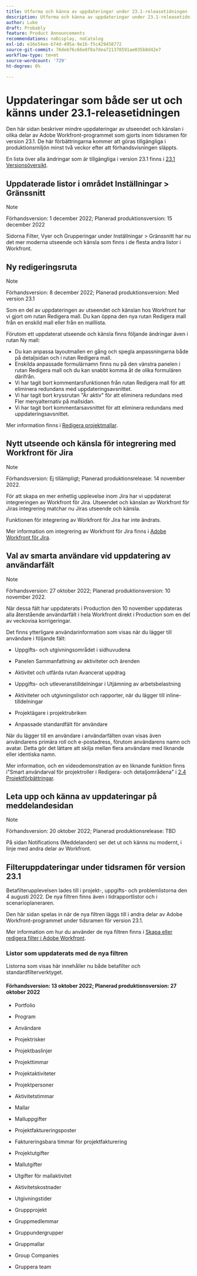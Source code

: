 ```yaml
---
title: Utforma och känna av uppdateringar under 23.1-releasetidningen
description: Utforma och känna av uppdateringar under 23.1-releasetidningen
author: Luke
draft: Probably
feature: Product Announcements
recommendations: noDisplay, noCatalog
exl-id: e16e54ee-b74d-495a-9e1b-f5c429458772
source-git-commit: 76deb76c66e8f8a7dea721378591ae035b8d42e7
workflow-type: tm+mt
source-wordcount: '729'
ht-degree: 0%

---
```


# Uppdateringar som både ser ut och känns under 23.1-releasetidningen

Den här sidan beskriver mindre uppdateringar av utseendet och känslan i olika delar av Adobe Workfront-programmet som gjorts inom tidsramen för version 23.1. De här förbättringarna kommer att göras tillgängliga i produktionsmiljön minst två veckor efter att förhandsvisningen släppts.

En lista över alla ändringar som är tillgängliga i version 23.1 finns i [23.1 Versionsöversikt](/help/quicksilver/product-announcements/product-releases/23.1-release-activity/23-1-release-overview.md).

## Uppdaterade listor i området Inställningar > Gränssnitt

>[!NOTE]
>
>Förhandsversion: 1 december 2022; Planerad produktionsversion: 15 december 2022

Sidorna Filter, Vyer och Grupperingar under Inställningar > Gränssnitt har nu det mer moderna utseende och känsla som finns i de flesta andra listor i Workfront.

## Ny redigeringsruta

>[!NOTE]
>
>Förhandsversion: 8 december 2022; Planerad produktionsversion: Med version 23.1

Som en del av uppdateringen av utseendet och känslan hos Workfront har vi gjort om rutan Redigera mall. Du kan öppna den nya rutan Redigera mall från en enskild mall eller från en malllista.

Förutom ett uppdaterat utseende och känsla finns följande ändringar även i rutan Ny mall:

* Du kan anpassa layoutmallen en gång och spegla anpassningarna både på detaljsidan och i rutan Redigera mall.
* Enskilda anpassade formulärnamn finns nu på den vänstra panelen i rutan Redigera mall och du kan snabbt komma åt de olika formulären därifrån.
* Vi har tagit bort kommentarsfunktionen från rutan Redigera mall för att eliminera redundans med uppdateringsavsnittet.
* Vi har tagit bort kryssrutan &quot;Är aktiv&quot; för att eliminera redundans med Fler menyalternativ på mallsidan.
* Vi har tagit bort kommentarsavsnittet för att eliminera redundans med uppdateringsavsnittet.

Mer information finns i [Redigera projektmallar](/help/quicksilver/manage-work/projects/create-and-manage-templates/edit-templates.md).

## Nytt utseende och känsla för integrering med Workfront för Jira

>[!NOTE]
>
>Förhandsversion: Ej tillämpligt; Planerad produktionsrelease: 14 november 2022.

För att skapa en mer enhetlig upplevelse inom Jira har vi uppdaterat integreringen av Workfront för Jira. Utseendet och känslan av Workfront för Jiras integrering matchar nu Jiras utseende och känsla.

Funktionen för integrering av Workfront för Jira har inte ändrats.

Mer information om integrering av Workfront för Jira finns i [Adobe Workfront för Jira](/help/quicksilver/workfront-integrations-and-apps/use-workfront-with-jira/workfront-for-jira.md).

## Val av smarta användare vid uppdatering av användarfält

>[!NOTE]
>
>Förhandsversion: 27 oktober 2022; Planerad produktionsversion: 10 november 2022.
>
>När dessa fält har uppdaterats i Production den 10 november uppdateras alla återstående användarfält i hela Workfront direkt i Production som en del av veckovisa korrigeringar.

Det finns ytterligare användarinformation som visas när du lägger till användare i följande fält:

* Uppgifts- och utgivningsområdet i sidhuvudena

* Panelen Sammanfattning av aktiviteter och ärenden

* Aktivitet och utfärda rutan Avancerat uppdrag

* Uppgifts- och utleveranstilldelningar i Utjämning av arbetsbelastning

* Aktiviteter och utgivningslistor och rapporter, när du lägger till inline-tilldelningar

* Projektägare i projektrubriken

* Anpassade standardfält för användare

När du lägger till en användare i användarfälten ovan visas även användarens primära roll och e-postadress, förutom användarens namn och avatar. Detta gör det lättare att skilja mellan flera användare med liknande eller identiska namn.

Mer information, och en videodemonstration av en liknande funktion finns i&quot;Smart användarval för projektroller i Redigera- och detaljområdena&quot; i [2.4 Projektförbättringar](/help/quicksilver/product-announcements/product-releases/22.4-release-activity/22-4-project-enhancements.md).

## Leta upp och känna av uppdateringar på meddelandesidan

>[!NOTE]
>
>Förhandsversion: 20 oktober 2022; Planerad produktionsrelease: TBD <!-- Phased rollout beginning on November 3, with availability for all customers by November 17, 2022. -->

På sidan Notifications (Meddelanden) ser det ut och känns nu modernt, i linje med andra delar av Workfront.

## Filteruppdateringar under tidsramen för version 23.1

Betafilterupplevelsen lades till i projekt-, uppgifts- och problemlistorna den 4 augusti 2022. De nya filtren finns även i tidrapportlistor och i scenarioplaneraren.

Den här sidan spelas in när de nya filtren läggs till i andra delar av Adobe Workfront-programmet under tidsramen för version 23.1.

Mer information om hur du använder de nya filtren finns i [Skapa eller redigera filter i Adobe Workfront](/help/quicksilver/reports-and-dashboards/reports/reporting-elements/create-filters.md).

### Listor som uppdaterats med de nya filtren

Listorna som visas här innehåller nu både betafilter och standardfilterverktyget.

#### Förhandsversion: 13 oktober 2022; Planerad produktionsversion: 27 oktober 2022

* Portfolio

* Program

* Användare

* Projektrisker

* Projektbaslinjer

* Projekttimmar

* Projektaktiviteter

* Projektpersoner

* Aktivitetstimmar

* Mallar

* Malluppgifter

* Projektfaktureringsposter

* Faktureringsbara timmar för projektfakturering

* Projektutgifter

* Mallutgifter

* Utgifter för mallaktivitet

* Aktivitetskostnader

* Utgivningstider

* Gruppprojekt

* Gruppmedlemmar

* Gruppundergrupper

* Gruppmallar

* Group Companies

* Gruppera team
